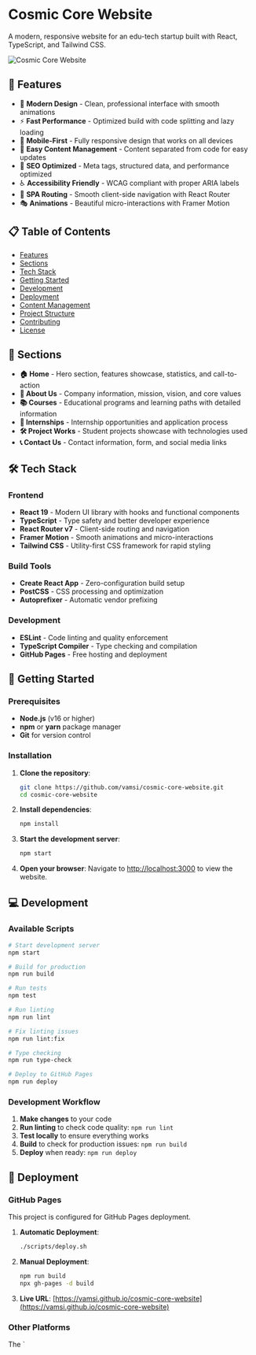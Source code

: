 # Cosmic Core Website

A modern, responsive website for an edu-tech startup built with React, TypeScript, and Tailwind CSS.

![Cosmic Core Website](public/COSMIC-logo.png)

## 🌟 Features

- 🎨 **Modern Design** - Clean, professional interface with smooth animations
- ⚡ **Fast Performance** - Optimized build with code splitting and lazy loading
- 📱 **Mobile-First** - Fully responsive design that works on all devices
- 🎯 **Easy Content Management** - Content separated from code for easy updates
- 🚀 **SEO Optimized** - Meta tags, structured data, and performance optimized
- ♿ **Accessibility Friendly** - WCAG compliant with proper ARIA labels
- 🔄 **SPA Routing** - Smooth client-side navigation with React Router
- 🎭 **Animations** - Beautiful micro-interactions with Framer Motion

## 📋 Table of Contents

- [Features](#-features)
- [Sections](#sections)
- [Tech Stack](#-tech-stack)
- [Getting Started](#-getting-started)
- [Development](#-development)
- [Deployment](#-deployment)
- [Content Management](#-content-management)
- [Project Structure](#-project-structure)
- [Contributing](#-contributing)
- [License](#-license)

## 📄 Sections

- **🏠 Home** - Hero section, features showcase, statistics, and call-to-action
- **👥 About Us** - Company information, mission, vision, and core values
- **📚 Courses** - Educational programs and learning paths with detailed information
- **💼 Internships** - Internship opportunities and application process
- **🛠️ Project Works** - Student projects showcase with technologies used
- **📞 Contact Us** - Contact information, form, and social media links

## 🛠️ Tech Stack

### Frontend
- **React 19** - Modern UI library with hooks and functional components
- **TypeScript** - Type safety and better developer experience
- **React Router v7** - Client-side routing and navigation
- **Framer Motion** - Smooth animations and micro-interactions
- **Tailwind CSS** - Utility-first CSS framework for rapid styling

### Build Tools
- **Create React App** - Zero-configuration build setup
- **PostCSS** - CSS processing and optimization
- **Autoprefixer** - Automatic vendor prefixing

### Development
- **ESLint** - Code linting and quality enforcement
- **TypeScript Compiler** - Type checking and compilation
- **GitHub Pages** - Free hosting and deployment

## 🚀 Getting Started

### Prerequisites

- **Node.js** (v16 or higher)
- **npm** or **yarn** package manager
- **Git** for version control

### Installation

1. **Clone the repository**:
   ```bash
   git clone https://github.com/vamsi/cosmic-core-website.git
   cd cosmic-core-website
   ```

2. **Install dependencies**:
   ```bash
   npm install
   ```

3. **Start the development server**:
   ```bash
   npm start
   ```

4. **Open your browser**:
   Navigate to [http://localhost:3000](http://localhost:3000) to view the website.

## 💻 Development

### Available Scripts

```bash
# Start development server
npm start

# Build for production
npm run build

# Run tests
npm test

# Run linting
npm run lint

# Fix linting issues
npm run lint:fix

# Type checking
npm run type-check

# Deploy to GitHub Pages
npm run deploy
```

### Development Workflow

1. **Make changes** to your code
2. **Run linting** to check code quality: `npm run lint`
3. **Test locally** to ensure everything works
4. **Build** to check for production issues: `npm run build`
5. **Deploy** when ready: `npm run deploy`

## 🚀 Deployment

### GitHub Pages

This project is configured for GitHub Pages deployment.

1. **Automatic Deployment**:
   ```bash
   ./scripts/deploy.sh
   ```

2. **Manual Deployment**:
   ```bash
   npm run build
   npx gh-pages -d build
   ```

3. **Live URL**: [https://vamsi.github.io/cosmic-core-website](https://vamsi.github.io/cosmic-core-website)

### Other Platforms

The `